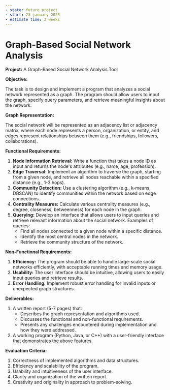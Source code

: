 ```yaml
---
- state: future project
- start: 23 january 2025
- estimate time: 3 weeks
---
```

# Graph-Based Social Network Analysis

**Project:** A Graph-Based Social Network Analysis Tool

**Objective:**

The task is to design and implement a program that analyzes a social network represented as a graph. The program should allow users to input the graph, specify query parameters, and retrieve meaningful insights about the network.

**Graph Representation:**

The social network will be represented as an adjacency list or adjacency matrix, where each node represents a person, organization, or entity, and edges represent relationships between them (e.g., friendships, followers, 
collaborations).

**Functional Requirements:**

1. **Node Information Retrieval:** Write a function that takes a node ID as input and returns the node's attributes (e.g., name, age, profession).
2. **Edge Traversal:** Implement an algorithm to traverse the graph, starting from a given node, and retrieve all nodes reachable within a specified distance (e.g., 1-3 hops).
3. **Community Detection:** Use a clustering algorithm (e.g., k-means, DBSCAN) to identify communities within the network based on edge connections.
4. **Centrality Measures:** Calculate various centrality measures (e.g., degree, closeness, betweenness) for each node in the graph.
5. **Querying:** Develop an interface that allows users to input queries and retrieve relevant information about the social network. Examples of queries:
	* Find all nodes connected to a given node within a specific distance.
	* Identify the most central nodes in the network.
	* Retrieve the community structure of the network.

**Non-Functional Requirements:**

1. **Efficiency:** The program should be able to handle large-scale social networks efficiently, with acceptable running times and memory usage.
2. **Usability:** The user interface should be intuitive, allowing users to easily input queries and retrieve results.
3. **Error Handling:** Implement robust error handling for invalid inputs or unexpected graph structures.

**Deliverables:**

1. A written report (5-7 pages) that:
	* Describes the graph representation and algorithms used.
	* Discusses the functional and non-functional requirements.
	* Presents any challenges encountered during implementation and how they were addressed.
2. A working program (Python, Java, or C++) with a user-friendly interface that demonstrates the above features.

**Evaluation Criteria:**

1. Correctness of implemented algorithms and data structures.
2. Efficiency and scalability of the program.
3. Usability and intuitiveness of the user interface.
4. Clarity and organization of the written report.
5. Creativity and originality in approach to problem-solving.

